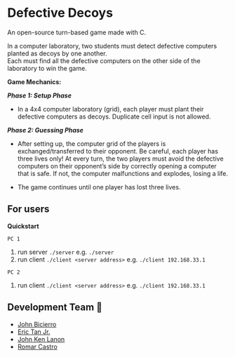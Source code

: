 # Defective Decoys
An open-source turn-based game made with C.

 In a computer laboratory, two students must detect defective computers planted as decoys by one another. <br>
 Each must find all the defective computers on the other side of the laboratory to win the game.

**Game Mechanics:** <br>

***Phase 1: Setup Phase*** <br>
* In a 4x4 computer laboratory (grid), each player must plant their defective computers as decoys. Duplicate cell input is not allowed.

***Phase 2: Guessing Phase***<br>
* After setting up, the computer grid of the players is exchanged/transferred to their opponent. Be careful, each player has three lives only!
At every turn, the two players must avoid the defective computers on their opponent’s side by correctly opening a computer that is safe. If not, the computer malfunctions and explodes, losing a life.

* The game continues until one player has lost three lives.

## For users
**Quickstart**

`PC 1`
1. run server `./server` e.g. `./server`
3. run client `./client <server address>` e.g. `./client 192.168.33.1`

`PC 2`
1. run client `./client <server address>` e.g. `./client 192.168.33.1`

##  Development Team 👾
<ul>
  <li><a href="https://github.com/jkbicierro"> John Bicierro </a><br></li>
  <li><a href="https://github.com/erictanthegreat"> Eric Tan Jr. </a> <br></li>
  <li><a href="https://github.com/AnthonyDavis420"> John Ken Lanon </a> <br>
   <li><a href="https://github.com/romarcastro"> Romar Castro </a> <br></li>
</li>
</ul>

